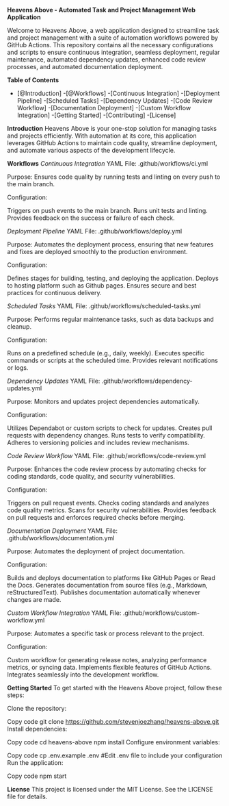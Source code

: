 **Heavens Above - Automated Task and Project Management Web Application**

Welcome to Heavens Above, a web application designed to streamline task and project management with a suite of automation workflows powered by GitHub Actions. This repository contains all the necessary configurations and scripts to ensure continuous integration, seamless deployment, regular maintenance, automated dependency updates, enhanced code review processes, and automated documentation deployment.

**Table of Contents**
- [@Introduction]
-[@Workflows]
-[Continuous Integration]
-[Deployment Pipeline]
-[Scheduled Tasks]
-[Dependency Updates]
-[Code Review Workflow]
-[Documentation Deployment]
-[Custom Workflow Integration]
-[Getting Started]
-[Contributing]
-[License]

**Introduction**
Heavens Above is your one-stop solution for managing tasks and projects efficiently. With automation at its core, this application leverages GitHub Actions to maintain code quality, streamline deployment, and automate various aspects of the development lifecycle.

**Workflows**
_Continuous Integration_
YAML File: .github/workflows/ci.yml

Purpose: Ensures code quality by running tests and linting on every push to the main branch.

Configuration:

Triggers on push events to the main branch.
Runs unit tests and linting.
Provides feedback on the success or failure of each check.

_Deployment Pipeline_
YAML File: .github/workflows/deploy.yml

Purpose: Automates the deployment process, ensuring that new features and fixes are deployed smoothly to the production environment.

Configuration:

Defines stages for building, testing, and deploying the application.
Deploys to hosting platform such as Github pages.
Ensures secure and best practices for continuous delivery.

_Scheduled Tasks_
YAML File: .github/workflows/scheduled-tasks.yml

Purpose: Performs regular maintenance tasks, such as data backups and cleanup.

Configuration:

Runs on a predefined schedule (e.g., daily, weekly).
Executes specific commands or scripts at the scheduled time.
Provides relevant notifications or logs.

_Dependency Updates_
YAML File: .github/workflows/dependency-updates.yml

Purpose: Monitors and updates project dependencies automatically.

Configuration:

Utilizes Dependabot or custom scripts to check for updates.
Creates pull requests with dependency changes.
Runs tests to verify compatibility.
Adheres to versioning policies and includes review mechanisms.

_Code Review Workflow_
YAML File: .github/workflows/code-review.yml

Purpose: Enhances the code review process by automating checks for coding standards, code quality, and security vulnerabilities.

Configuration:

Triggers on pull request events.
Checks coding standards and analyzes code quality metrics.
Scans for security vulnerabilities.
Provides feedback on pull requests and enforces required checks before merging.

_Documentation Deployment_
YAML File: .github/workflows/documentation.yml

Purpose: Automates the deployment of project documentation.

Configuration:

Builds and deploys documentation to platforms like GitHub Pages or Read the Docs.
Generates documentation from source files (e.g., Markdown, reStructuredText).
Publishes documentation automatically whenever changes are made.

_Custom Workflow Integration_
YAML File: .github/workflows/custom-workflow.yml

Purpose: Automates a specific task or process relevant to the project.

Configuration:

Custom workflow for generating release notes, analyzing performance metrics, or syncing data.
Implements flexible features of GitHub Actions.
Integrates seamlessly into the development workflow.

**Getting Started**
To get started with the Heavens Above project, follow these steps:

Clone the repository:

Copy code
git clone https://github.com/stevenjoezhang/heavens-above.git
Install dependencies:


Copy code
cd heavens-above
npm install
Configure environment variables:

Copy code
cp .env.example .env
#Edit .env file to include your configuration
Run the application:

Copy code
npm start


**License**
This project is licensed under the MIT License. See the LICENSE file for details.
